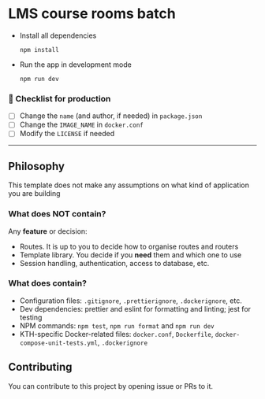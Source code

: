 # LMS course rooms batch

- Install all dependencies

  ```
  npm install
  ```

- Run the app in development mode

  ```
  npm run dev
  ```

### 📝 Checklist for production

- [ ] Change the `name` (and author, if needed) in `package.json`
- [ ] Change the `IMAGE_NAME` in `docker.conf`
- [ ] Modify the `LICENSE` if needed

---

## Philosophy

This template does not make any assumptions on what kind of application you are building

### What does NOT contain?

Any **feature** or decision:

- Routes. It is up to you to decide how to organise routes and routers
- Template library. You decide if you **need** them and which one to use
- Session handling, authentication, access to database, etc.

### What does contain?

- Configuration files: `.gitignore`, `.prettierignore`, `.dockerignore`, etc.
- Dev dependencies: prettier and eslint for formatting and linting; jest for testing
- NPM commands: `npm test`, `npm run format` and `npm run dev`
- KTH-specific Docker-related files: `docker.conf`, `Dockerfile`, `docker-compose-unit-tests.yml`, `.dockerignore`

## Contributing

You can contribute to this project by opening issue or PRs to it.
